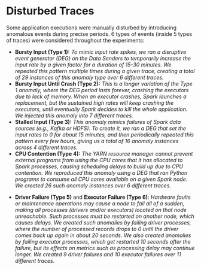 Disturbed Traces
==============================

Some application executions were manually disturbed by introducing anomalous events during precise periods. 6 types of events (inside 5 types of traces) were considered throughout the experiments: 

* **Bursty Input (Type 1):** *To mimic input rate spikes, we ran a disruptive event generator (DEG) on the Data Senders to temporarily increase the input rate by a given factor for a duration of 15-30 minutes. We repeated this pattern multiple times during a given trace, creating a total of 29 instances of this anomaly type over 6 different traces.*
* **Bursty Input Until Crash (Type 2):** *This is a longer variation of the Type 1 anomaly, where the DEG period lasts forever, crashing the executors due to lack of memory. When an executor crashes, Spark launches a replacement, but the sustained high rates will keep crashing the executors, until eventually Spark decides to kill the whole application. We injected this anomaly into 7 different traces.*
* **Stalled Input (Type 3):** *This anomaly mimics failures of Spark data sources (e.g., Kafka or HDFS). To create it, we ran a DEG that set the input rates to 0 for about 15 minutes, and then periodically repeated this pattern every few hours, giving us a total of 16 anomaly instances across 4 different traces.*
* **CPU Contention (Type 4):** *The YARN resource manager cannot prevent external programs from using the CPU cores that it has allocated to Spark processes, causing scheduling delays to build up due to CPU contention. We reproduced this anomaly using a DEG that ran Python programs to consume all CPU cores available on a given Spark node. We created 26 such anomaly instances over 6 different traces.*

- **Driver Failure (Type 5)** and **Executor Failure (Type 6)**: *Hardware faults or maintenance operations may cause a node to fail all of a sudden, making all processes (drivers and/or executors) located on that node unreachable. Such processes must be restarted on another node, which causes delays. We created such anomalies by failing driver processes, where the number of processed records drops to 0 until the driver comes back up again in about 20 seconds. We also  created anomalies by failing executor processes, which get restarted 10 seconds after the failure, but its effects on metrics such as processing delay may continue longer. We created 9 driver failures and 10 executor failures over 11 different traces*.
